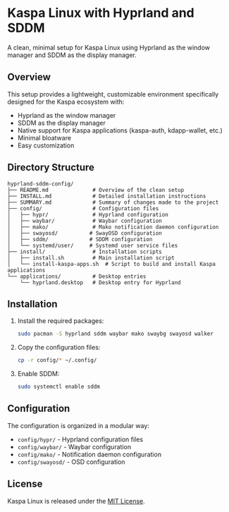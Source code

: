 # Kaspa Linux with Hyprland and SDDM

A clean, minimal setup for Kaspa Linux using Hyprland as the window manager and SDDM as the display manager.

## Overview

This setup provides a lightweight, customizable environment specifically designed for the Kaspa ecosystem with:

- Hyprland as the window manager
- SDDM as the display manager
- Native support for Kaspa applications (kaspa-auth, kdapp-wallet, etc.)
- Minimal bloatware
- Easy customization

## Directory Structure

```
hyprland-sddm-config/
├── README.md              # Overview of the clean setup
├── INSTALL.md             # Detailed installation instructions
├── SUMMARY.md             # Summary of changes made to the project
├── config/                # Configuration files
│   ├── hypr/              # Hyprland configuration
│   ├── waybar/            # Waybar configuration
│   ├── mako/              # Mako notification daemon configuration
│   ├── swayosd/          # SwayOSD configuration
│   ├── sddm/             # SDDM configuration
│   └── systemd/user/     # Systemd user service files
├── install/               # Installation scripts
│   ├── install.sh         # Main installation script
│   └── install-kaspa-apps.sh  # Script to build and install Kaspa applications
└── applications/          # Desktop entries
    └── hyprland.desktop   # Desktop entry for Hyprland
```

## Installation

1. Install the required packages:
   ```bash
   sudo pacman -S hyprland sddm waybar mako swaybg swayosd walker
   ```

2. Copy the configuration files:
   ```bash
   cp -r config/* ~/.config/
   ```

3. Enable SDDM:
   ```bash
   sudo systemctl enable sddm
   ```

## Configuration

The configuration is organized in a modular way:

- `config/hypr/` - Hyprland configuration files
- `config/waybar/` - Waybar configuration
- `config/mako/` - Notification daemon configuration
- `config/swayosd/` - OSD configuration

## License

Kaspa Linux is released under the [MIT License](https://opensource.org/licenses/MIT).